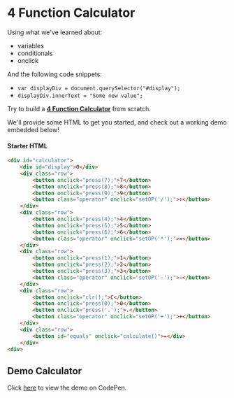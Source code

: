 <h1>4 Function Calculator</h1>

<p>Using what we've learned about:</p>

<ul>
    <li>variables</li>
    <li>conditionals</li>
    <li>onclick</li>
</ul>

<p>And the following code snippets:</p>

<ul>
    <li><code>var displayDiv = document.querySelector("#display");</code></li>
    <li><code>displayDiv.innerText = "Some new value";</code></li>
</ul>

<p>Try to build a <strong title="Addition, Substraction, Multiplication, Division"><u>4 Function Calculator</u></strong> from scratch.</p>

<p>We'll provide some HTML to get you started, and check out a working demo embedded below!</p>

<h4>Starter HTML</h4>

```html
<div id="calculator">
    <div id="display">0</div>
    <div class="row">
        <button onclick="press(7);">7</button>
        <button onclick="press(8);">8</button>
        <button onclick="press(9);">9</button>
        <button class="operator" onclick="setOP('/');">÷</button>
    </div>
    <div class="row">
        <button onclick="press(4);">4</button>
        <button onclick="press(5);">5</button>
        <button onclick="press(6);">6</button>
        <button class="operator" onclick="setOP('*');">×</button>
    </div>
    <div class="row">
        <button onclick="press(1);">1</button>
        <button onclick="press(2);">2</button>
        <button onclick="press(3);">3</button>
        <button class="operator" onclick="setOP('-');">−</button>
    </div>
    <div class="row">
        <button onclick="clr();">C</button>
        <button onclick="press(0);">0</button>
        <button onclick="press('.');">.</button>
        <button class="operator" onclick="setOP('+');">+</button>
    </div>
    <div class="row">
        <button id="equals" onclick="calculate()">=</div>
    </div>
<div>
```
## Demo Calculator

Click [here](https://codepen.io/wgoode3/full/pobBOzj) to view the demo on CodePen.
